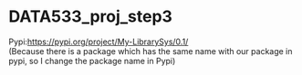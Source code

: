 # DATA533_proj_step3

Pypi:https://pypi.org/project/My-LibrarySys/0.1/                     
(Because there is a package which has the same name with our package in pypi, so I change the package name in Pypi)
